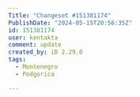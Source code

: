 ```yaml
---
Title: "Changeset #151381174"
PublishDate: "2024-05-15T20:56:35Z"
id: 151381174
user: kentakta
comment: update
created_by: iD 2.29.0
tags:
  - Montenegro
  - Podgorica

---
```

